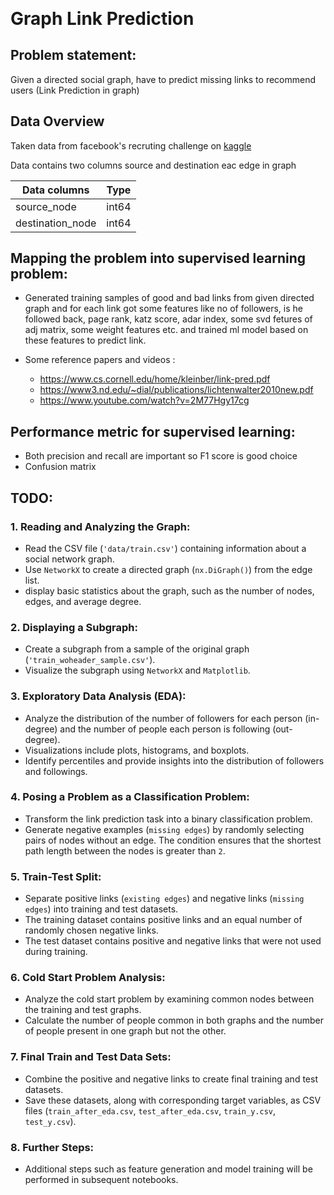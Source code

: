<p style="font-size:62;text-align:center"> <h1><b>Graph Link Prediction</b></h1></p>

<h2> Problem statement: </h2>
Given a directed social graph, have to predict missing links to recommend users (Link Prediction in graph)

<h2> Data Overview</h2>

Taken data from facebook's recruting challenge on [kaggle](https://www.kaggle.com/c/FacebookRecruiting)

Data contains two columns source and destination eac edge in graph 

   | Data columns | Type | 
   |---|---|
   | source_node | int64 |
   | destination_node | int64 |
    
<h2> Mapping the problem into supervised learning problem:</h2>

- Generated training samples of good and bad links from given directed graph and for each link got some features like no of followers, is he followed back, page rank, katz score, adar index, some svd fetures of adj matrix, some weight features etc. and trained ml model based on these features to predict link. 

- Some reference papers and videos :  
    - https://www.cs.cornell.edu/home/kleinber/link-pred.pdf
    - https://www3.nd.edu/~dial/publications/lichtenwalter2010new.pdf
    - https://www.youtube.com/watch?v=2M77Hgy17cg

<h2> Performance metric for supervised learning:</h2>

- Both precision and recall are important so F1 score is good choice
- Confusion matrix


<h2> TODO: </h2>

   ### 1. **Reading and Analyzing the Graph:**
   - Read the CSV file (`'data/train.csv'`) containing information about a social network graph.
   - Use `NetworkX` to create a directed graph (`nx.DiGraph()`) from the edge list.
   - display basic statistics about the graph, such as the number of nodes, edges, and average degree.

   ### 2. **Displaying a Subgraph:**
   - Create a subgraph from a sample of the original graph (`'train_woheader_sample.csv'`).
   - Visualize the subgraph using `NetworkX` and `Matplotlib`.

   ### 3. **Exploratory Data Analysis (EDA):**
   - Analyze the distribution of the number of followers for each person (in-degree) and the number of people each person is following (out-degree).
   - Visualizations include plots, histograms, and boxplots.
   - Identify percentiles and provide insights into the distribution of followers and followings.

   ### 4. **Posing a Problem as a Classification Problem:**
   - Transform the link prediction task into a binary classification problem.
   - Generate negative examples (`missing edges`) by randomly selecting pairs of nodes without an edge. The condition ensures that the shortest path length between the nodes is greater than `2`.

   ### 5. **Train-Test Split:**
   - Separate positive links (`existing edges`) and negative links (`missing edges`) into training and test datasets.
   - The training dataset contains positive links and an equal number of randomly chosen negative links.
   - The test dataset contains positive and negative links that were not used during training.

   ### 6. **Cold Start Problem Analysis:**
   - Analyze the cold start problem by examining common nodes between the training and test graphs.
   - Calculate the number of people common in both graphs and the number of people present in one graph but not the other.

   ### 7. **Final Train and Test Data Sets:**
   - Combine the positive and negative links to create final training and test datasets.
   - Save these datasets, along with corresponding target variables, as CSV files (`train_after_eda.csv`, `test_after_eda.csv`, `train_y.csv`, `test_y.csv`).

   ### 8.  **Further Steps:**
   - Additional steps such as feature generation and model training will be performed in subsequent notebooks.